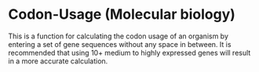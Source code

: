 # Codon-Usage (Molecular biology)
This is a function for calculating the codon usage of an organism by entering a set of gene sequences without any space in between.
It is recommended that using 10+ medium to highly expressed genes will result in a more accurate calculation.
